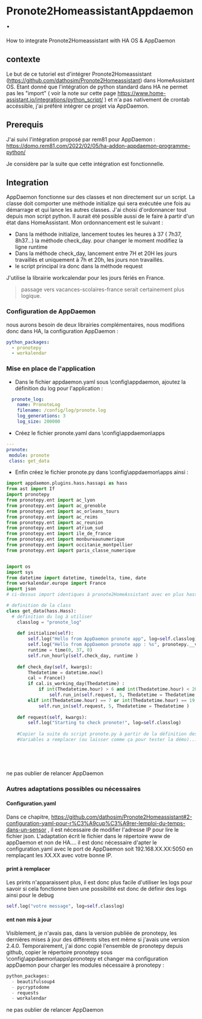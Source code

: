 # Pronote2HomeassistantAppdaemon.
How to integrate Pronote2Homeassistant with HA OS &amp; AppDaemon

## contexte

Le but de ce tutoriel est d'intégrer Pronote2Homeassistant (https://github.com/dathosim/Pronote2Homeassistant) dans HomeAssistant OS.
Etant donné que l'intégration de python standard dans HA ne permet pas les "import" ( voir la note sur cette page https://www.home-assistant.io/integrations/python_script/ ) et n'a pas nativement de crontab accéssible, j'ai préféré intégrer ce projet via AppDaemon.

## Prerequis

J'ai suivi l'intégration proposé par rem81 pour AppDaemon : https://domo.rem81.com/2022/02/05/ha-addon-appdaemon-programme-python/

Je considère par la suite que cette intégration est fonctionnelle.

## Integration

AppDaemon fonctionne sur des classes et non directement sur un script.
La classe doit comporter une méthode initialize qui sera exécutée une fois au démarrage et qui lance les autres classes.
J'ai choisi d'ordonnancer tout depuis mon script python. Il aurait été possible aussi de le faire à partir d'un état dans HomeAssistant.
Mon ordonnancement est le suivant :
  - Dans la méthode initialize, lancement toutes les heures à 37 ( 7h37, 8h37...) la méthode check_day. pour changer le moment modifiez la ligne runtime
  - Dans la méthode check_day, lancement entre 7H et 20H les jours travaillés et uniquement à 7h et 20h, les jours non travaillés.
  - le script principal ira donc dans la méthode request

J'utilise la librairie workcalendar pour les jours fériés en France.
> passage vers vacances-scolaires-france serait certainement plus logique.

### Configuration de AppDaemon

nous aurons besoin de deux librairies complémentaires, nous modifions donc dans HA, la configuration AppDaemon :
``` yaml
python_packages:
  - pronotepy
  - workalendar
```

### Mise en place de l'application

  - Dans le fichier appdaemon.yaml sous \config\appdaemon, ajoutez la définition du log pour l'application :
``` yaml
  pronote_log:
    name: PronoteLog
    filename: /config/log/pronote.log
    log_generations: 3
    log_size: 200000
```

  - Créez le fichier pronote.yaml dans \config\appdaemon\apps
 ``` yaml
---
pronote:
  module: pronote
  class: get_data
```

  - Enfin créez le fichier pronote.py dans \config\appdaemon\apps ainsi :
``` python 
import appdaemon.plugins.hass.hassapi as hass
from ast import If
import pronotepy
from pronotepy.ent import ac_lyon
from pronotepy.ent import ac_grenoble
from pronotepy.ent import ac_orleans_tours
from pronotepy.ent import ac_reims
from pronotepy.ent import ac_reunion
from pronotepy.ent import atrium_sud
from pronotepy.ent import ile_de_france
from pronotepy.ent import monbureaunumerique
from pronotepy.ent import occitanie_montpellier
from pronotepy.ent import paris_classe_numerique


import os
import sys
from datetime import datetime, timedelta, time, date
from workalendar.europe import France
import json
# ci-dessus import identiques à pronote2HomeAssistant avec en plus hass, datetime et workcalendar

# definition de la class
class get_data(hass.Hass):
  # definition du log à utiliser
	classlog = "pronote_log"
	
	def initialize(self):
		self.log("Hello from AppDaemon pronote app", log=self.classlog)
		self.log("Hello from AppDaemon pronote app : %s", pronotepy.__version__,  log=self.classlog)
		runtime = time(0, 37, 0)
		self.run_hourly(self.check_day, runtime )
	
	def check_day(self, kwargs):
		Thedatetime = datetime.now()
		cal = France()
		if cal.is_working_day(Thedatetime) :
			if int(Thedatetime.hour) > 6 and int(Thedatetime.hour) < 20 :
				self.run_in(self.request, 5, Thedatetime = Thedatetime )
		elif int(Thedatetime.hour) == 7 or int(Thedatetime.hour) == 19 : 
			self.run_in(self.request, 5, Thedatetime = Thedatetime )
	
	def request(self, kwargs):
		self.log("Starting to check pronote!", log=self.classlog)
    
    #Copier la suite du script pronote.py à partir de la définition des variables. Attention à l'indentation.
    #Variables a remplacer (ou laisser comme ça pour tester la démo).....
    
    
    
    
 ```
 
ne pas oublier de relancer AppDaemon

### Autres adaptations possibles ou nécessaires  
 
 #### Configuration.yaml
 
 Dans ce chapitre, https://github.com/dathosim/Pronote2Homeassistant#2-configuration-yaml-pour-r%C3%A9cup%C3%A9rer-lemploi-du-temps-dans-un-sensor , il est nécessaire de modifier l'adresse IP pour lire le fichier json. L'adaptation écrit le fichier dans le répertoire www de appDaemon et non de HA.... il est donc nécessaire d'apter le configuration.yaml avec le port de AppDaemon soit 192.168.XX.XX:5050 en remplaçant les XX.XX avec votre bonne IP.
 
 #### print à remplacer
 
 Les prints n'apparaissent plus, il est donc plus facile d'utiliser les logs pour savoir si cela fonctionne bien 
 une possibilité est donc de définir des logs ainsi pour le debug 
 ``` python
 self.log("votre message", log=self.classlog)
 ``` 
 
 #### ent non mis à jour
 
Visiblement, je n'avais pas, dans la version publiée de pronotepy, les dernières mises à jour des différents sites ent même si j'avais une version 2.4.0.
Temporairement, j'ai donc copié l'ensemble de pronotepy depuis github, copier le répertoire pronotepy sous \config\appdaemon\apps\pronotepy et changer ma configuration appDaemon pour charger les modules nécessaire à pronotepy : 
``` python
python_packages:
  - beautifulsoup4
  - pycryptodome
  - requests
  - workalendar
```
ne pas oublier de relancer AppDaemon
